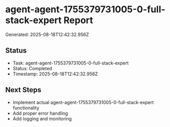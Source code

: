 # agent-agent-1755379731005-0-full-stack-expert Report

Generated: 2025-08-18T12:42:32.956Z

## Status
- Task: agent-agent-1755379731005-0-full-stack-expert
- Status: Completed
- Timestamp: 2025-08-18T12:42:32.956Z

## Next Steps
- Implement actual agent-agent-1755379731005-0-full-stack-expert functionality
- Add proper error handling
- Add logging and monitoring
